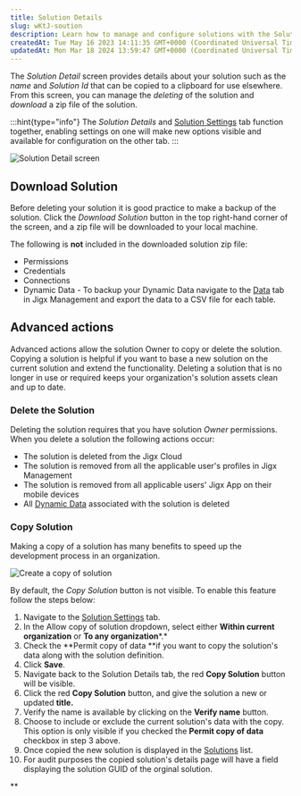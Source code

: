 ```yaml
---
title: Solution Details
slug: wKtJ-soution
description: Learn how to manage and configure solutions with the Solution Detail screen. Download a backup of your solution as a zip file, without including sensitive data. Copy solutions for faster development and easily delete them. Find all the information you nee
createdAt: Tue May 16 2023 14:11:35 GMT+0000 (Coordinated Universal Time)
updatedAt: Mon Mar 18 2024 13:59:47 GMT+0000 (Coordinated Universal Time)
---
```


The *Solution Detail* screen provides details about your solution such as the *name* and *Solution Id* that can be copied to a clipboard for use elsewhere. From this screen, you can manage the *deleting* of the solution and *download* a zip file of the solution.

:::hint{type="info"}
The *Solution Details* and [Solution Settings](<./Solution Settings.md>) tab function together, enabling settings on one will make new options visible and available for configuration on the other tab.
:::

![Solution Detail screen](https://archbee-image-uploads.s3.amazonaws.com/x7vdIDH6-ScTprfmi2XXX/RH-A4fO8m3UEHc3VvT9Kj_jm-solutiondetaill.png "Solution Detail screen")

## Download Solution

Before deleting your solution it is good practice to make a backup of the solution. Click the *Download Solution* button in the top right-hand corner of the screen, and a zip file will be downloaded to your local machine. &#x20;

The following is **not** included in the downloaded solution zip file:

- Permissions
- Credentials
- Connections
- Dynamic Data - To backup your Dynamic Data navigate to the [Data](./Data.md) tab in Jigx Management and export the data to a CSV file for each table.&#x20;

## Advanced actions

Advanced actions allow the solution Owner to copy or delete the solution. Copying a solution is helpful if you want to base a new solution on the current solution and extend the functionality. Deleting a solution that is no longer in use or required keeps your organization's solution assets clean and up to date.

### Delete the Solution

Deleting the solution requires that you have solution *Owner* permissions. When you delete a solution the following actions occur:

- The solution is deleted from the Jigx Cloud
- The solution is removed from all the applicable user's profiles in Jigx Management
- The solution is removed from all applicable users' Jigx App on their mobile devices
- &#x20;All [Dynamic Data](<./../../Building Apps with Jigx/Data/Data Providers/Dynamic Data.md>) associated with the solution is deleted

### Copy Solution

Making a copy of a solution has many benefits to speed up the development process in an organization.&#x20;

![Create a copy of solution](https://archbee-image-uploads.s3.amazonaws.com/x7vdIDH6-ScTprfmi2XXX/jcvnFx2bvBHvEMwZTp-2u_jm-copysolutionl.png "Create a copy of solution")

By default, the *Copy Solution* button is not visible. To enable this feature follow the steps below:

1. Navigate to the [Solution Settings](<./Solution Settings.md>) tab.
2. In the Allow copy of solution dropdown, select either **Within current organization** or **To any organization***.*
3. Check the **Permit copy of data **if you want to copy the solution's data along with the solution definition.
4. Click **Save**.
5. Navigate back to the Solution Details tab, the red **Copy Solution** button will be visible.
6. Click the red **Copy Solution** button, and give the solution a new or updated **title.**
7. Verify the name is available by clicking on the **Verify name** button.
8. Choose to include or exclude the current solution's data with the copy. This option is only visible if you checked the **Permit copy of data** checkbox in step 3 above.
9. Once copied the new solution is displayed in the [Solutions](./../Solutions.md) list.
10. For audit purposes the copied solution's details page will have a field displaying the solution GUID of the orginal solution.

**
